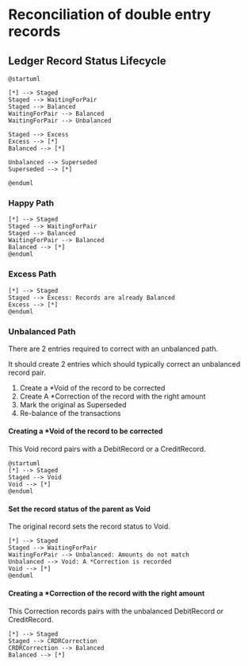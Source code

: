 # Reconciliation of double entry records

## Ledger Record Status Lifecycle

```plantuml
@startuml

[*] --> Staged
Staged --> WaitingForPair
Staged --> Balanced
WaitingForPair --> Balanced
WaitingForPair --> Unbalanced

Staged --> Excess
Excess --> [*]
Balanced --> [*]

Unbalanced --> Superseded
Superseded --> [*]

@enduml
```

### Happy Path

```plantuml
[*] --> Staged
Staged --> WaitingForPair
Staged --> Balanced
WaitingForPair --> Balanced
Balanced --> [*]
@enduml
```

### Excess Path

```plantuml
[*] --> Staged
Staged --> Excess: Records are already Balanced
Excess --> [*]
@enduml
```

### Unbalanced Path

There are 2 entries required to correct with an unbalanced path.

It should create 2 entries which should typically correct an unbalanced record pair.

1. Create a *Void of the record to be corrected
2. Create A *Correction of the record with the right amount
3. Mark the original as Superseded
4. Re-balance of the transactions

#### Creating a *Void of the record to be corrected

This Void record pairs with a DebitRecord or a CreditRecord.

```plantuml
@startuml
[*] --> Staged
Staged --> Void
Void --> [*]
@enduml
```

#### Set the record status of the parent as Void

The original record sets the record status to Void.

```plantuml
[*] --> Staged
Staged --> WaitingForPair
WaitingForPair --> Unbalanced: Amounts do not match
Unbalanced --> Void: A *Correction is recorded
Void --> [*]
@enduml
```

#### Creating a *Correction of the record with the right amount

This Correction records pairs with the unbalanced DebitRecord or CreditRecord.

```plantuml
[*] --> Staged
Staged --> CRDRCorrection
CRDRCorrection --> Balanced
Balanced --> [*]
```
